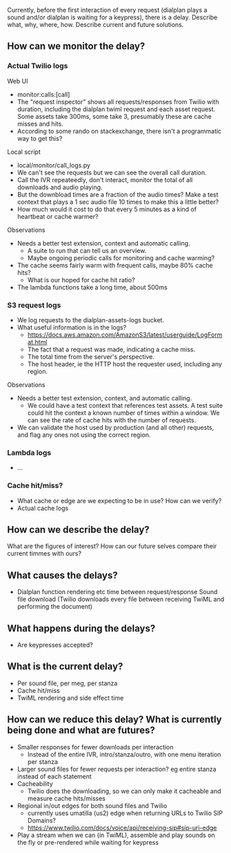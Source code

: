 Currently, before the first interaction of every request (dialplan plays a sound and/or dialplan is waiting for a keypress), there is a delay. Describe what, why, where, how. Describe current and future solutions.

## How can we monitor the delay?

### Actual Twilio logs

Web UI
- monitor:calls:[call]
- The "request inspector" shows all requests/responses from Twilio with duration, including the dialplan twiml request and each asset request. Some assets take 300ms, some take 3, presumably these are cache misses and hits.
- According to some rando on stackexchange, there isn't a programmatic way to get this?

Local script
- local/monitor/call_logs.py
- We can't see the requests but we can see the overall call duration.
- Call the IVR repeateedly, don't interact, monitor the total of all downloads and audio playing.
- But the downbload times are a fraction of the audio times? Make a test context that plays a 1 sec audio file 10 times to make this a little better?
- How much would it cost to do that every 5 minutes as a kind of heartbeat or cache warmer?

Observations
- Needs a better test extension, context and automatic calling.
  - A suite to run that can tell us an overview.
  - Maybe ongoing periodic calls for monitoring and cache warming?
- The cache seems fairly warm with frequent calls, maybe 80% cache hits?
  - What is our hoped for cache hit ratio?
- The lambda functions take a long time, about 500ms

### S3 request logs
- We log requests to the dialplan-assets-logs bucket.
- What useful information is in the logs?
  - https://docs.aws.amazon.com/AmazonS3/latest/userguide/LogFormat.html
  - The fact that a request was made, indicating a cache miss.
  - The total time from the server's perspective.
  - The host header, ie the HTTP host the requester used, including any region.

Observations
- Needs a better test extension, context, and automatic calling.
  - We could have a test context that references test assets. A test suite could hit the context a known number of times within a window. We can see the rate of cache hits with the number of requests.
- We can validate the host used by production (and all other) requests, and flag any ones not using the correct region.

### Lambda logs
- ...

### Cache hit/miss?
- What cache or edge are we expecting to be in use? How can we verify?
- Actual cache logs

## How can we describe the delay?

What are the figures of interest? How can our future selves compare their current timmes with ours?

## What causes the delays?

- Dialplan function rendering etc time between request/response
    Sound file download (Twilio downloads every file between receiving TwiML and performing the document)

## What happens during the delays?

- Are keypresses accepted?

## What is the current delay?

- Per sound file, per meg, per stanza
- Cache hit/miss
- TwiML rendering and side effect time

## How can we reduce this delay? What is currently being done and what are futures?

- Smaller responses for fewer downloads per interaction
  - Instead of the entire IVR, intro/stanza/outro, with one menu iteration per stanza
- Larger sound files for fewer requests per interaction? eg entire stanza instead of each statement
- Cacheability
  - Twilio does the downloading, so we can only make it cacheable and measure cache hits/misses
- Regional in/out edges for both sound files and Twilio
  - currently uses umatilla (us2) edge when returning URLs to Twilio SIP Domains?
  - https://www.twilio.com/docs/voice/api/receiving-sip#sip-uri-edge
- Play a stream when we can (in TwiML), assemble and play sounds on the fly or pre-rendered while waiting for keypress

